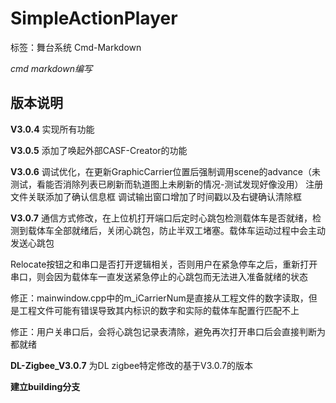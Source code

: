 # SimpleActionPlayer
标签：舞台系统 Cmd-Markdown

*cmd markdown编写*



## 版本说明

**V3.0.4**
实现所有功能

**V3.0.5**
添加了唤起外部CASF-Creator的功能

**V3.0.6**
调试优化，在更新GraphicCarrier位置后强制调用scene的advance（未测试，看能否消除列表已刷新而轨道图上未刷新的情况-测试发现好像没用）
注册文件关联添加了确认信息框
调试输出窗口增加了时间戳以及右键确认清除框

**V3.0.7**
通信方式修改，在上位机打开端口后定时心跳包检测载体车是否就绪，检测到载体车全部就绪后，关闭心跳包，防止半双工堵塞。载体车运动过程中会主动发送心跳包

Relocate按钮之和串口是否打开逻辑相关，否则用户在紧急停车之后，重新打开串口，则会因为载体车一直发送紧急停止的心跳包而无法进入准备就绪的状态

修正：mainwindow.cpp中的m_iCarrierNum是直接从工程文件的数字读取，但是工程文件可能有错误导致其内标识的数字和实际的载体车配置行匹配不上

修正：用户关串口后，会将心跳包记录表清除，避免再次打开串口后会直接判断为都就绪

**DL-Zigbee_V3.0.7**
为DL zigbee特定修改的基于V3.0.7的版本


**建立building分支**
